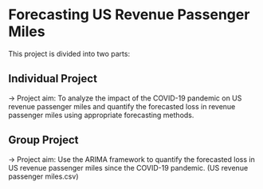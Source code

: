 # Forecasting US Revenue Passenger Miles
This project is divided into two parts:

## Individual Project
-> Project aim: To analyze the impact of the COVID-19 pandemic on US revenue passenger miles and quantify 
the forecasted loss in revenue passenger miles using appropriate forecasting methods. 

## Group Project
-> Project aim: Use the ARIMA framework to quantify the forecasted loss in US revenue passenger miles since 
the COVID-19 pandemic. (US revenue passenger miles.csv) 
